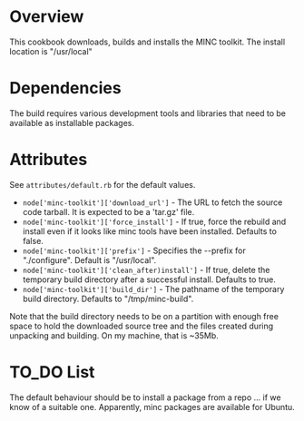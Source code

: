 Overview
========

This cookbook downloads, builds and installs the MINC toolkit.  The install
location is "/usr/local"

Dependencies
============

The build requires various development tools and libraries that need
to be available as installable packages.

Attributes
==========

See `attributes/default.rb` for the default values.

* `node['minc-toolkit']['download_url']` - The URL to fetch the source code tarball.  It is expected to be a 'tar.gz' file.
* `node['minc-toolkit']['force_install']` - If true, force the rebuild and install even if it looks like minc tools have been installed.  Defaults to false.
* `node['minc-toolkit']['prefix']` - Specifies the --prefix for "./configure".  Default is "/usr/local".
* `node['minc-toolkit']['clean_after)install']` - If true, delete the temporary build directory after a successful install.  Defaults to true.
* `node['minc-toolkit']['build_dir']` - The pathname of the temporary build directory.  Defaults to "/tmp/minc-build".

Note that the build directory needs to be on a partition with enough free space to hold the downloaded source tree and the files created during unpacking and building.  On my machine, that is ~35Mb.

TO_DO List
==========

The default behaviour should be to install a package from a repo ... if we know of a suitable one.  Apparently, minc packages are available for Ubuntu.
